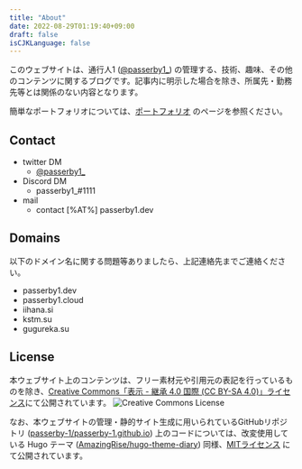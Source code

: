 ```yaml
---
title: "About"
date: 2022-08-29T01:19:40+09:00
draft: false
isCJKLanguage: false
---
```


このウェブサイトは、通行人1 ([@passerby1_](https://twitter.com/passerby1_)) の管理する、技術、趣味、その他のコンテンツに関するブログです。記事内に明示した場合を除き、所属先・勤務先等とは関係のない内容となります。

簡単なポートフォリオについては、[ポートフォリオ](https://passerby1.dev/portfolio) のページを参照ください。

## Contact 
* twitter DM
  * [@passerby1_](https://twitter.com/passerby1_)
* Discord DM
  * passerby1_#1111
* mail
  * contact \[%AT%\] passerby1.dev

## Domains
以下のドメイン名に関する問題等ありましたら、上記連絡先までご連絡ください。
* passerby1.dev
* passerby1.cloud
* iihana.si
* kstm.su
* gugureka.su

## License
本ウェブサイト上のコンテンツは、フリー素材元や引用元の表記を行っているものを除き、[Creative Commons「表示 - 継承 4.0 国際 (CC BY-SA 4.0)」ライセンス](http://creativecommons.org/licenses/by-sa/4.0/)にて公開されています。
![Creative Commons License](https://i.creativecommons.org/l/by-sa/4.0/88x31.png)

なお、本ウェブサイトの管理・静的サイト生成に用いられているGitHubリポジトリ ([passerby-1/passerby-1.github.io](https://github.com/passerby-1/passerby-1.github.io)) 上のコードについては、改変使用している Hugo テーマ ([AmazingRise/hugo-theme-diary](https://github.com/AmazingRise/hugo-theme-diary)) 同様、[MITライセンス](https://raw.githubusercontent.com/passerby-1/passerby-1.github.io/master/LICENSE) にて公開されています。
